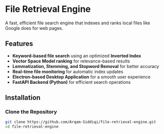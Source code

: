 # File Retrieval Engine

A fast, efficient file search engine that indexes and ranks local files like Google does for web pages.

## Features

- **Keyword-based file search** using an optimized **Inverted Index**
- **Vector Space Model ranking** for relevance-based results
- **Lemmatization, Stemming, and Stopword Removal** for better accuracy
- **Real-time file monitoring** for automatic index updates
- **Electron-based Desktop Application** for a smooth user experience
- **FastAPI Backend (Python)** for efficient search operations

## Installation

### Clone the Repository
```sh
git clone https://github.com/Arqam-Siddiqi/file-retrieval-engine.git
cd file-retrieval-engine
```
